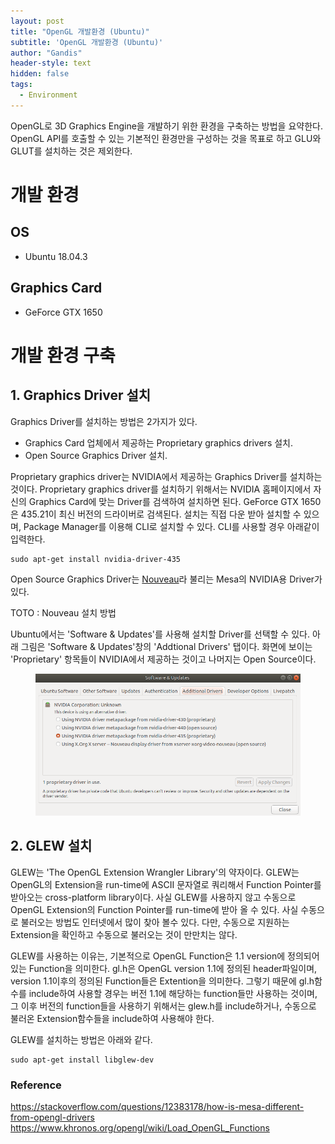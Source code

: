 ```yaml
---
layout: post
title: "OpenGL 개발환경 (Ubuntu)"
subtitle: 'OpenGL 개발환경 (Ubuntu)'
author: "Gandis"
header-style: text
hidden: false
tags:
  - Environment
---
```


OpenGL로 3D Graphics Engine을 개발하기 위한 환경을 구축하는 방법을 요약한다. OpenGL API를 호출할 수 있는 기본적인 환경만을 구성하는 것을 목표로 하고 GLU와 GLUT를 설치하는 것은 제외한다.


# 개발 환경
## OS
 - Ubuntu 18.04.3

## Graphics Card
 - GeForce GTX 1650


# 개발 환경 구축
## 1. Graphics Driver 설치
Graphics Driver를 설치하는 방법은 2가지가 있다.
 - Graphics Card 업체에서 제공하는 Proprietary graphics drivers 설치.
 - Open Source Graphics Driver 설치.
 
Proprietary graphics driver는 NVIDIA에서 제공하는 Graphics Driver를 설치하는 것이다. Proprietary graphics driver를 설치하기 위해서는 NVIDIA 홈페이지에서 자신의 Graphics Card에 맞는 Driver를 검색하여 설치하면 된다. GeForce GTX 1650은 435.21이 최신 버전의 드라이버로 검색된다. 설치는 직접 다운 받아 설치할 수 있으며, Package Manager를 이용해 CLI로 설치할 수 있다. CLI를 사용할 경우 아래같이 입력한다.

~~~
sudo apt-get install nvidia-driver-435
~~~

Open Source Graphics Driver는 [Nouveau](https://nouveau.freedesktop.org/wiki/)라 불리는 Mesa의 NVIDIA용 Driver가 있다. 

TOTO : Nouveau 설치 방법

Ubuntu에서는 'Software & Updates'를 사용해 설치할 Driver를 선택할 수 있다. 아래 그림은 'Software & Updates'창의 'Addtional Drivers' 탭이다. 화면에 보이는 'Proprietary' 항목들이 NVIDIA에서 제공하는 것이고 나머지는 Open Source이다.
<figure>
	<img src="/../../img/opengl_ubuntu/driver.png">
</figure>

## 2. GLEW 설치
GLEW는 'The OpenGL Extension Wrangler Library'의 약자이다. GLEW는 OpenGL의 Extension을 run-time에 ASCII 문자열로 쿼리해서 Function Pointer를 받아오는 cross-platform library이다. 사실 GLEW를 사용하지 않고 수동으로 OpenGL Extension의 Function Pointer를 run-time에 받아 올 수 있다. 사실 수동으로 불러오는 방법도 인터넷에서 많이 찾아 볼수 있다. 다만, 수동으로 지원하는 Extension을 확인하고 수동으로 불러오는 것이 만만치는 않다. 

GLEW를 사용하는 이유는, 기본적으로 OpenGL Function은 1.1 version에 정의되어있는 Function을 의미한다. gl.h은 OpenGL version 1.1에 정의된 header파일이며, version 1.1이후의 정의된 Function들은 Extention을 의미한다. 그렇기 때문에 gl.h함수를 include하여 사용할 경우는 버전 1.1에 해당하는 function들만 사용하는 것이며, 그 이후 버전의 function들을 사용하기 위해서는 glew.h를 include하거나, 수동으로 불러온 Extension함수들을 include하여 사용해야 한다.

GLEW를 설치하는 방법은 아래와 같다.

~~~
sudo apt-get install libglew-dev
~~~

### Reference
https://stackoverflow.com/questions/12383178/how-is-mesa-different-from-opengl-drivers
https://www.khronos.org/opengl/wiki/Load_OpenGL_Functions